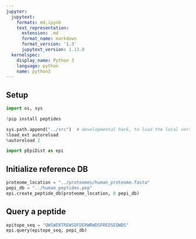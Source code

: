 ```yaml
---
jupyter:
  jupytext:
    formats: md,ipynb
    text_representation:
      extension: .md
      format_name: markdown
      format_version: '1.3'
      jupytext_version: 1.13.8
  kernelspec:
    display_name: Python 3
    language: python
    name: python3
---
```


## Setup

```python
import os, sys
```

```python
!pip install peptides
```

```python
sys.path.append("../src")  # developmental hack, to load the local version of the module
%load_ext autoreload
%autoreload 2

import pEpiDist as epi
```

## Initialize reference DB

```python
proteome_location = "../proteomes/human_proteome.fasta"
pepi_db = "../human_peptides.pep"
epi.create_peptide_db(proteome_location, 8 pepi_db)
```

## Query a peptide

```python
epitope_seq = "QWSWERTREWSDFDERWRWDSFREDSEQWDS"
epi.query(epitope_seq, pepi_db)
```
